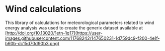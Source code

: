 # Wind calculations

This library of calculations for meteorological parameters related to wind energy analysis was used to create the generix dataset available at 
[http://doi.org/10.13020/1etn-1q17](https://user-images.githubusercontent.com/11768242/147650231-1d759dc9-f200-4e1f-b60b-dc15d70d90b3.png)

